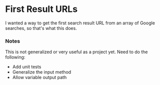 # First Result URLs

I wanted a way to get the first search result URL from an array of
Google searches, so that's what this does.

### Notes

This is not generalized or very useful as a project yet. Need to do the following:

- Add unit tests
- Generalize the input method
- Allow variable output path
